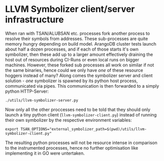 
# LLVM Symbolizer client/server infrastructure
When ran with TSAN/ALUBSAN etc. processes fork another process to resolve their symbols from addresses. These sub-processes are quite memory hungry depending on build model. ArangoDB cluster tests launch about half a dozen processes, and if each of those starts it's own symbolizer, then these add up to a larger amount effectively draining the host out of resources during CI-Runs or even local runs on bigger machines.
However, these forked sub processes all work on similar if not the same binaries, hence could we only have *one* of these resource hoggers instead of many?
Along comes the symbolizer server and client solution - *one* symbolizer is spawned by its python host process, communicated via pipes. This communication is then forwarded to a simply python HTTP-Server:

```
./utils/llvm-symbolizer-server.py
```

Now only all the other proccesses need to be told that they should only launch a tiny python client (`llvm-symbolizer-client.py`) instead of running their own symbolizer by the respective environment variables:
```
export TSAN_OPTIONS="external_symbolizer_path=$(pwd)/utils/llvm-symbolizer-client.py"
```

The resulting python processes will not be resource intense in comparison to the instrumented processes, hence no further optimisation like implementing it in GO were untertaken.
